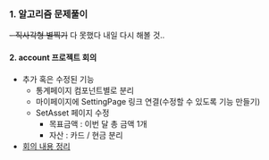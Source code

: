 ### 1. 알고리즘 문제풀이
~~- 직사각형 별찍기~~
다 못했다 내일 다시 해볼 것..

#### 2. account 프로젝트 회의
- 추가 혹은 수정된 기능
	- 통계페이지 컴포넌트별로 분리
	- 마이페이지에 SettingPage 링크 연결(수정할 수 있도록 기능 만들기)
	- SetAsset 페이지 수정
		- 목표금액 : 이번 달 총 금액 1개
		- 자산 : 카드 / 현금 분리
- [회의 내용 정리](https://github.com/leemyungju9347/TIL/blob/master/daily/2020-06/0630-project.md) 
